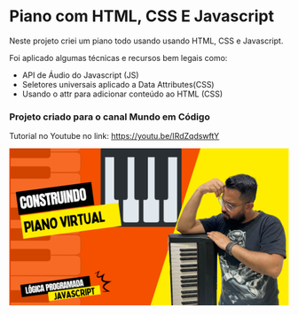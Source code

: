 # Piano com HTML, CSS E Javascript

Neste projeto criei um piano todo usando usando HTML, CSS e Javascript.

Foi aplicado algumas técnicas e recursos bem legais como:
- API de Áudio do Javascript (JS)
- Seletores universais aplicado a Data Attributes(CSS)
- Usando o attr para adicionar conteúdo ao HTML (CSS)

### Projeto criado para o canal Mundo em Código
Tutorial no Youtube no link: 
https://youtu.be/IRdZqdswftY

![Miniatura do video tutorial.](https://github.com/wesdrasalves/piano-simples-javascript/blob/master/miniatura-sinal.png?raw=true)
